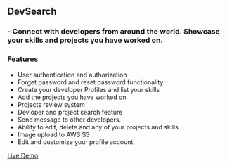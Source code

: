 ## DevSearch 
### - Connect with developers from around the world. Showcase your skills and projects you have worked on.



### Features
* User authentication and authorization
* Forget password and reset password functionality
* Create your developer Profiles and list your skills
* Add the projects you have worked on
* Projects review system
* Devloper and project search feature
* Send message to other developers.
* Ability to edit, delete and any of your projects and skills
* Image upload to AWS S3
* Edit and customize your profile account.

[Live Demo](https://devsearch-4iir.onrender.com/)
